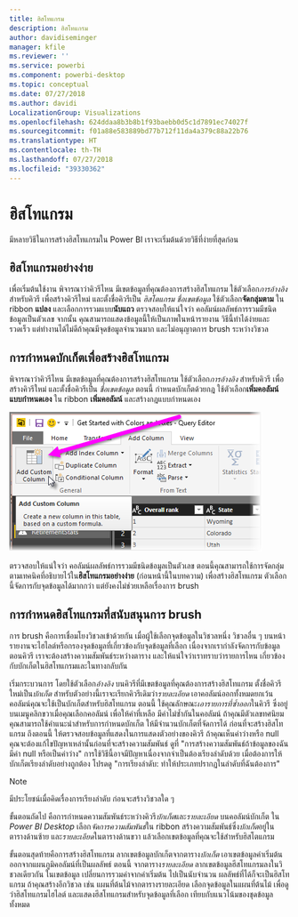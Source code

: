 ```yaml
---
title: ฮิสโทแกรม
description: ฮิสโทแกรม
author: davidiseminger
manager: kfile
ms.reviewer: ''
ms.service: powerbi
ms.component: powerbi-desktop
ms.topic: conceptual
ms.date: 07/27/2018
ms.author: davidi
LocalizationGroup: Visualizations
ms.openlocfilehash: 624ddaa8b3b8b1f93baebb0d5c1d7891ec74027f
ms.sourcegitcommit: f01a88e583889bd77b712f11da4a379c88a22b76
ms.translationtype: HT
ms.contentlocale: th-TH
ms.lasthandoff: 07/27/2018
ms.locfileid: "39330362"
---
```

# <a name="histograms"></a>ฮิสโทแกรม
มีหลายวิธีในการสร้างฮิสโทแกรมใน Power BI เราจะเริ่มต้นด้วยวิธีที่ง่ายที่สุดก่อน

## <a name="simple-histograms"></a>ฮิสโทแกรมอย่างง่าย
เพื่อเริ่มต้นใช้งาน พิจารณาว่าคิวรีไหน มีเขตข้อมูลที่คุณต้องการสร้างฮิสโทแกรม  ใช้ตัวเลือก*การอ้างอิง* สำหรับคิวรี เพื่อสร้างคิวรีใหม่ และตั้งชื่อคิวรีเป็น *ฮิสโตแกรม ชื่อเขตข้อมูล* ใช้ตัวเลือก**จัดกลุ่มตาม** ใน ribbon **แปลง** และเลือกการรวมแบบ**นับแถว** ตรวจสอบให้แน่ใจว่า คอลัมน์ผลลัพธ์การรวมมีชนิดข้อมูลเป็นตัวเลข จากนั้น คุณสามารถแสดงข้อมูลนี้ให้เป็นภาพในหน้ารายงาน วิธีนี้ทำได้ง่ายและรวดเร็ว แต่ทำงานได้ไม่ดีถ้าคุณมีจุดข้อมูลจำนวนมาก และไม่อนุญาตการ brush ระหว่างวิชวล

## <a name="defining-buckets-to-build-a-histogram"></a>การกำหนดบักเก็ตเพื่อสร้างฮิสโทแกรม
พิจารณาว่าคิวรีไหน มีเขตข้อมูลที่คุณต้องการสร้างฮิสโทแกรม ใช้ตัวเลือก*การอ้างอิง* สำหรับคิวรี เพื่อสร้างคิวรีใหม่ และตั้งชื่อคิวรีเป็น *ชื่อเขตข้อมูล*  ตอนนี้ กำหนดบักเก็ตด้วยกฎ ใช้ตัวเลือก**เพิ่มคอลัมน์แบบกำหนดเอง** ใน ribbon **เพิ่มคอลัมน์** และสร้างกฎแบบกำหนดเอง

![](media/service-histograms/powerbi-service-histograms_1.png)

ตรวจสอบให้แน่ใจว่า คอลัมน์ผลลัพธ์การรวมมีชนิดข้อมูลเป็นตัวเลข ตอนนี้คุณสามารถใช้การจัดกลุ่ม ตามเทคนิคที่อธิบายไว้ใน**ฮิสโทแกรมอย่างง่าย** (ก่อนหน้านี้ในบทความ) เพื่อสร้างฮิสโทแกรม ตัวเลือกนี้จัดการกับจุดข้อมูลได้มากกว่า แต่ยังคงไม่ช่วยเหลือเรื่องการ brush

## <a name="defining-a-histogram-that-supports-brushing"></a>การกำหนดฮิสโทแกรมที่สนับสนุนการ brush
การ brush คือการเชื่อมโยงวิชวลเข้าด้วยกัน เมื่อผู้ใช้เลือกจุดข้อมูลในวิชวลหนึ่ง วิชวลอื่น ๆ บนหน้ารายงานจะไฮไลต์หรือกรองจุดข้อมูลที่เกี่ยวข้องกับจุดข้อมูลที่เลือก  เนื่องจากเรากำลังจัดการกับข้อมูลตอนคิวรี เราจะต้องสร้างความสัมพันธ์ระหว่างตาราง และให้แน่ใจว่าเราทราบว่ารายการไหน เกี่ยวข้องกับบักเก็ตในฮิสโทแกรมและในทางกลับกัน

เริ่มกระบวนการ โดยใช้ตัวเลือก*อ้างอิง* บนคิวรีที่มีเขตข้อมูลที่คุณต้องการสร้างฮิสโทแกรม  ตั้งชื่อคิวรีใหม่เป็น*บักเก็ต*  สำหรับตัวอย่างนี้เราจะเรียกคิวรีเดิมว่า*รายละเอียด*  เอาคอลัมน์ออกทั้งหมดยกเว้นคอลัมน์คุณจะใช้เป็นบักเก็ตสำหรับฮิสโทแกรม  ตอนนี้ ใช้คุณลักษณะ*เอารายการที่ซ้ำออก*ในคิวรี ซึ่งอยู่บนเมนูคลิกขวาเมื่อคุณเลือกคอลัมน์ เพื่อให้ค่าที่เหลือ มีค่าไม่ซ้ำกันในคอลัมน์ ถ้าคุณมีตัวเลขทศนิยม คุณสามารถใช้คำแนะนำสำหรับการกำหนดบักเก็ต ให้มีจำนวนบักเก็ตที่จัดการได้ ก่อนที่จะสร้างฮิสโทแกรม  ถึงตอนนี้ ให้ตรวจสอบข้อมูลที่แสดงในการแสดงตัวอย่างของคิวรี ถ้าคุณเห็นค่าว่างหรือ null คุณจะต้องแก้ไขปัญหาเหล่านั้นก่อนที่จะสร้างความสัมพันธ์ ดูที่ "การสร้างความสัมพันธ์ถ้าข้อมูลของฉันมีค่า null หรือเป็นค่าว่าง" การใช้วิธีนี้อาจมีปัญหาเนื่องจากจำเป็นต้องเรียงลำดับด้วย เมื่อต้องการให้บักเก็ตเรียงลำดับอย่างถูกต้อง โปรดดู "การเรียงลำดับ: ทำให้ประเภทปรากฏในลำดับที่ฉันต้องการ" 

> [!NOTE]
> มีประโยชน์เมื่อคิดเรื่องการเรียงลำดับ ก่อนจะสร้างวิชวลใด ๆ   
> 
> 

ขั้นตอนถัดไป คือการกำหนดความสัมพันธ์ระหว่างคิวรี*บักเก็ต*และ*รายละเอียด* บนคอลัมน์บักเก็ต  ใน *Power BI Desktop* เลือก*จัดการความสัมพันธ์*ใน ribbon  สร้างความสัมพันธ์ซึ่ง*บักเก็ต*อยู่ในตารางด้านซ้าย และ*รายละเอียด*ในตารางด้านขวา แล้วเลือกเขตข้อมูลที่คุณจะใช้สำหรับฮิสโตแกรม 

ขั้นตอนสุดท้ายคือการสร้างฮิสโทแกรม ลากเขตข้อมูลบักเก็ตจากตาราง*บักเก็ต* เอาเขตข้อมูลค่าเริ่มต้นออกจากแผนภูมิคอลัมน์ที่เป็นผลลัพธ์  ตอนนี้ จากตาราง*รายละเอียด* ลากเขตข้อมูลฮีสโทแกรมลงในวิชวลเดียวกัน ในเขตข้อมูล เปลี่ยนการรวมค่าจากค่าเริ่มต้น ไปเป็นนับจำนวน ผลลัพธ์ที่ได้ก็จะเป็นฮิสโทแกรม ถ้าคุณสร้างอีกวิชวล เช่น แผนที่ต้นไม้จากตารางรายละเอียด เลือกจุดข้อมูลในแผนที่ต้นไม้ เพื่อดูว่าฮิสโทแกรมไฮไลต์ และแสดงฮีสโทแกรมสำหรับจุดข้อมูลที่เลือก เทียบกับแนวโน้มของชุดข้อมูลทั้งหมด

